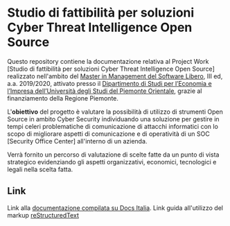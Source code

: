 Studio di fattibilità per soluzioni Cyber Threat Intelligence Open Source
===================

Questo repository contiene la documentazione relativa al Project Work [Studio di fattibilità per soluzioni Cyber Threat Intelligence Open Source] realizzato nell'ambito del [Master in Management del Software Libero](https://www.managementsoftwarelibero.it/), III ed, a.a. 2019/2020, attivato presso il [Dipartimento di Studi per l’Economia e l’Impresa dell’Università degli Studi del Piemonte Orientale](https://www.uniupo.it/tuttostudenti/lofferta-formativa-colpo-docchio/i-master/i-livello/management-software-libero-iii-ed), grazie al finanziamento della Regione Piemonte.

L'**obiettivo** del progetto è valutare la possibilità di utilizzo di strumenti Open Source in ambito Cyber Security individuando una soluzione per gestire in tempi celeri problematiche di comunicazione di attacchi informatici con lo scopo di migliorare aspetti di comunicazione e di operatività di un SOC [Security Office Center] all'interno di un azienda.

Verrà fornito un percorso di valutazione di scelte fatte da un punto di vista strategico evidenziando gli aspetti organizzativi, economici, tecnologici e legali nella scelta fatta. 

Link
----

Link alla [documentazione compilata su Docs Italia]().
Link guida all'utilizzo del markup [reStructuredText](https://www.sphinx-doc.org/en/master/usage/restructuredtext/basics.html)

